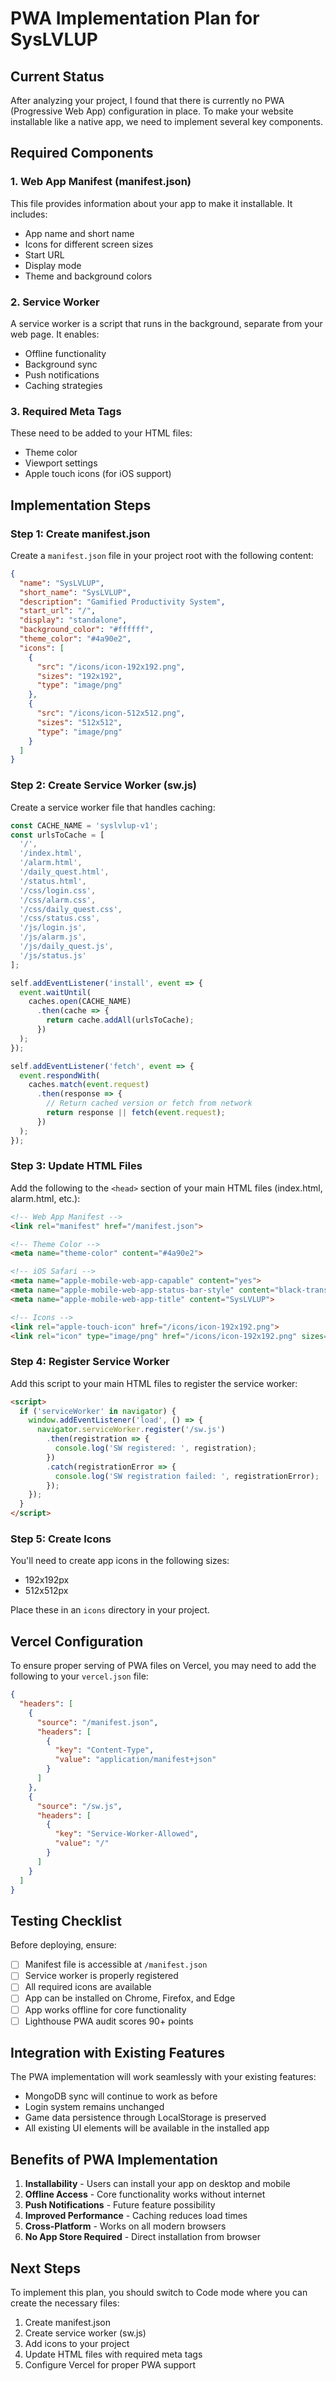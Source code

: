 # PWA Implementation Plan for SysLVLUP

## Current Status
After analyzing your project, I found that there is currently no PWA (Progressive Web App) configuration in place. To make your website installable like a native app, we need to implement several key components.

## Required Components

### 1. Web App Manifest (manifest.json)
This file provides information about your app to make it installable. It includes:
- App name and short name
- Icons for different screen sizes
- Start URL
- Display mode
- Theme and background colors

### 2. Service Worker
A service worker is a script that runs in the background, separate from your web page. It enables:
- Offline functionality
- Background sync
- Push notifications
- Caching strategies

### 3. Required Meta Tags
These need to be added to your HTML files:
- Theme color
- Viewport settings
- Apple touch icons (for iOS support)

## Implementation Steps

### Step 1: Create manifest.json
Create a `manifest.json` file in your project root with the following content:

```json
{
  "name": "SysLVLUP",
  "short_name": "SysLVLUP",
  "description": "Gamified Productivity System",
  "start_url": "/",
  "display": "standalone",
  "background_color": "#ffffff",
  "theme_color": "#4a90e2",
  "icons": [
    {
      "src": "/icons/icon-192x192.png",
      "sizes": "192x192",
      "type": "image/png"
    },
    {
      "src": "/icons/icon-512x512.png",
      "sizes": "512x512",
      "type": "image/png"
    }
  ]
}
```

### Step 2: Create Service Worker (sw.js)
Create a service worker file that handles caching:

```javascript
const CACHE_NAME = 'syslvlup-v1';
const urlsToCache = [
  '/',
  '/index.html',
  '/alarm.html',
  '/daily_quest.html',
  '/status.html',
  '/css/login.css',
  '/css/alarm.css',
  '/css/daily_quest.css',
  '/css/status.css',
  '/js/login.js',
  '/js/alarm.js',
  '/js/daily_quest.js',
  '/js/status.js'
];

self.addEventListener('install', event => {
  event.waitUntil(
    caches.open(CACHE_NAME)
      .then(cache => {
        return cache.addAll(urlsToCache);
      })
  );
});

self.addEventListener('fetch', event => {
  event.respondWith(
    caches.match(event.request)
      .then(response => {
        // Return cached version or fetch from network
        return response || fetch(event.request);
      })
  );
});
```

### Step 3: Update HTML Files
Add the following to the `<head>` section of your main HTML files (index.html, alarm.html, etc.):

```html
<!-- Web App Manifest -->
<link rel="manifest" href="/manifest.json">

<!-- Theme Color -->
<meta name="theme-color" content="#4a90e2">

<!-- iOS Safari -->
<meta name="apple-mobile-web-app-capable" content="yes">
<meta name="apple-mobile-web-app-status-bar-style" content="black-translucent">
<meta name="apple-mobile-web-app-title" content="SysLVLUP">

<!-- Icons -->
<link rel="apple-touch-icon" href="/icons/icon-192x192.png">
<link rel="icon" type="image/png" href="/icons/icon-192x192.png" sizes="192x192">
```

### Step 4: Register Service Worker
Add this script to your main HTML files to register the service worker:

```html
<script>
  if ('serviceWorker' in navigator) {
    window.addEventListener('load', () => {
      navigator.serviceWorker.register('/sw.js')
        .then(registration => {
          console.log('SW registered: ', registration);
        })
        .catch(registrationError => {
          console.log('SW registration failed: ', registrationError);
        });
    });
  }
</script>
```

### Step 5: Create Icons
You'll need to create app icons in the following sizes:
- 192x192px
- 512x512px

Place these in an `icons` directory in your project.

## Vercel Configuration
To ensure proper serving of PWA files on Vercel, you may need to add the following to your `vercel.json` file:

```json
{
  "headers": [
    {
      "source": "/manifest.json",
      "headers": [
        {
          "key": "Content-Type",
          "value": "application/manifest+json"
        }
      ]
    },
    {
      "source": "/sw.js",
      "headers": [
        {
          "key": "Service-Worker-Allowed",
          "value": "/"
        }
      ]
    }
  ]
}
```

## Testing Checklist
Before deploying, ensure:
- [ ] Manifest file is accessible at `/manifest.json`
- [ ] Service worker is properly registered
- [ ] All required icons are available
- [ ] App can be installed on Chrome, Firefox, and Edge
- [ ] App works offline for core functionality
- [ ] Lighthouse PWA audit scores 90+ points

## Integration with Existing Features
The PWA implementation will work seamlessly with your existing features:
- MongoDB sync will continue to work as before
- Login system remains unchanged
- Game data persistence through LocalStorage is preserved
- All existing UI elements will be available in the installed app

## Benefits of PWA Implementation
1. **Installability** - Users can install your app on desktop and mobile
2. **Offline Access** - Core functionality works without internet
3. **Push Notifications** - Future feature possibility
4. **Improved Performance** - Caching reduces load times
5. **Cross-Platform** - Works on all modern browsers
6. **No App Store Required** - Direct installation from browser

## Next Steps
To implement this plan, you should switch to Code mode where you can create the necessary files:
1. Create manifest.json
2. Create service worker (sw.js)
3. Add icons to your project
4. Update HTML files with required meta tags
5. Configure Vercel for proper PWA support